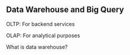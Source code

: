 ## Data Warehouse and Big Query

OLTP: For backend services

OLAP: For analytical purposes

What is data warehouse?

